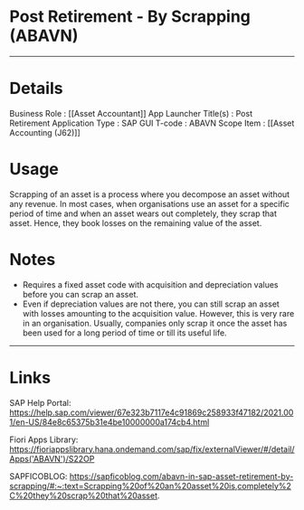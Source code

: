 
# Post Retirement - By Scrapping (ABAVN)
---
# Details
Business Role             :  [[Asset Accountant]]
App Launcher Title(s)     :  Post Retirement
Application Type          :  SAP GUI
T-code                    :  ABAVN
Scope Item                :  [[Asset Accounting (J62)]]

# Usage
Scrapping of an asset is a process where you decompose an asset without any revenue. In most cases, when organisations use an asset for a specific period of time and when an asset wears out completely, they scrap that asset. Hence, they book losses on the remaining value of the asset. 

# Notes
- Requires a fixed asset code with acquisition and depreciation values before you can scrap an asset. 
- Even if depreciation values are not there, you can still scrap an asset with losses amounting to the acquisition value. However, this is very rare in an organisation. Usually, companies only scrap it once the asset has been used for a long period of time or till its useful life. 



---
# Links
SAP Help Portal: https://help.sap.com/viewer/67e323b7117e4c91869c258933f47182/2021.001/en-US/84e8c65375b31e4be10000000a174cb4.html

Fiori Apps Library: https://fioriappslibrary.hana.ondemand.com/sap/fix/externalViewer/#/detail/Apps('ABAVN')/S22OP

SAPFICOBLOG: https://sapficoblog.com/abavn-in-sap-asset-retirement-by-scrapping/#:~:text=Scrapping%20of%20an%20asset%20is,completely%2C%20they%20scrap%20that%20asset.